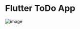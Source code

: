 # Flutter ToDo App
![image](https://github.com/muhammedzhann/ToDo_App/assets/130776901/b31d901b-06f1-4676-84bb-9a79cdc328f6)

 
 

